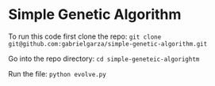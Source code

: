 # Simple Genetic Algorithm

To run this code first clone the repo:
`git clone git@github.com:gabrielgarza/simple-genetic-algorithm.git`

Go into the repo directory:
`cd simple-geneteic-algorightm`

Run the file:
`python evolve.py`
